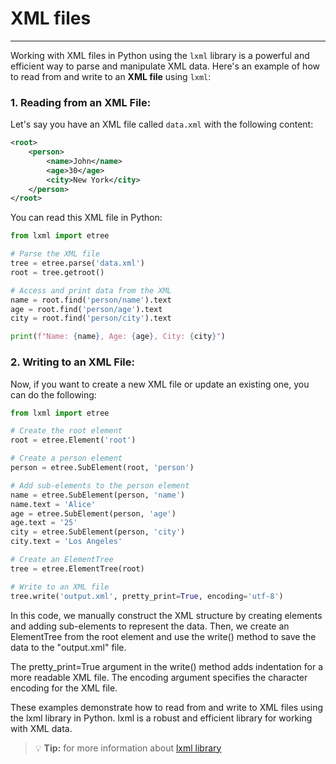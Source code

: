 # XML files
---
Working with XML files in Python using the `lxml` library is a powerful and efficient way to parse and manipulate XML data. Here's an example of how to read from and write to an **XML file** using `lxml`:

### 1. Reading from an XML File:

Let's say you have an XML file called `data.xml` with the following content:
```xml
<root>
    <person>
        <name>John</name>
        <age>30</age>
        <city>New York</city>
    </person>
</root>
```

You can read this XML file in Python:

```py 
from lxml import etree

# Parse the XML file
tree = etree.parse('data.xml')
root = tree.getroot()

# Access and print data from the XML
name = root.find('person/name').text
age = root.find('person/age').text
city = root.find('person/city').text

print(f"Name: {name}, Age: {age}, City: {city}")
```

### 2. Writing to an XML File:

Now, if you want to create a new XML file or update an existing one, you can do the following:

```py
from lxml import etree

# Create the root element
root = etree.Element('root')

# Create a person element
person = etree.SubElement(root, 'person')

# Add sub-elements to the person element
name = etree.SubElement(person, 'name')
name.text = 'Alice'
age = etree.SubElement(person, 'age')
age.text = '25'
city = etree.SubElement(person, 'city')
city.text = 'Los Angeles'

# Create an ElementTree
tree = etree.ElementTree(root)

# Write to an XML file
tree.write('output.xml', pretty_print=True, encoding='utf-8')
```

In this code, we manually construct the XML structure by creating elements and adding sub-elements to represent the data. Then, we create an ElementTree from the root element and use the write() method to save the data to the "output.xml" file.

The pretty_print=True argument in the write() method adds indentation for a more readable XML file. The encoding argument specifies the character encoding for the XML file.

These examples demonstrate how to read from and write to XML files using the lxml library in Python. lxml is a robust and efficient library for working with XML data.

> :bulb: **Tip:** for more information about [lxml library](https://lxml.de/)